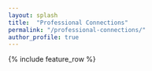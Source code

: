 ```yaml
---
layout: splash
title:  "Professional Connections"
permalink: "/professional-connections/"
author_profile: true
---
```


{% include feature_row %}

<!--

"/professional-connections","Professional Connections","Mon, 16 Sep 2013 06:06:34 +0000","<h1>Professional Connections</h1>
  
      <img src="https://static1.squarespace.com/static/51dcde94e4b09506a9c98fbc/t/52e0ca1ce4b072c194096bcc/1390463519159/header-image-professional-connections-coffee-ipad.jpg?format=original" alt=""/>
  

<h2><span>Engage</span></h2><p><span>I'm passionate about developing relationships and building community. &nbsp;I also tend to be a pretty open person. &nbsp;I tend to be all over the internet, and you can engage with me at many social media sites.</span></p><div class="sqs-svg-icon--outer social-icon-alignment-left social-icons-color-black social-icons-size-large social-icons-shape-rounded social-icons-style-knockout">
  <nav class="sqs-svg-icon--list">
    <a href="http://instagram.com/campjacob" target="_blank" class="sqs-svg-icon--wrapper instagram">
      <div>
        <svg class="sqs-svg-icon--social" viewBox="0 0 64 64">
          <use class="sqs-use--icon" xlink:href="#instagram-icon"></use>
          <use class="sqs-use--mask" xlink:href="#instagram-mask"></use>
        </svg>
      </div>
    </a><a href="http://www.youtube.com/channel/UCTfbGyzhlwGyf-XSMiDHpvA" target="_blank" class="sqs-svg-icon--wrapper youtube">
      <div>
        <svg class="sqs-svg-icon--social" viewBox="0 0 64 64">
          <use class="sqs-use--icon" xlink:href="#youtube-icon"></use>
          <use class="sqs-use--mask" xlink:href="#youtube-mask"></use>
        </svg>
      </div>
    </a><a href="http://www.linkedin.com/pub/jacob-campbell/22/6b1/79" target="_blank" class="sqs-svg-icon--wrapper linkedin">
      <div>
        <svg class="sqs-svg-icon--social" viewBox="0 0 64 64">
          <use class="sqs-use--icon" xlink:href="#linkedin-icon"></use>
          <use class="sqs-use--mask" xlink:href="#linkedin-mask"></use>
        </svg>
      </div>
    </a><a href="http://pinterest.com/campjacob" target="_blank" class="sqs-svg-icon--wrapper pinterest">
      <div>
        <svg class="sqs-svg-icon--social" viewBox="0 0 64 64">
          <use class="sqs-use--icon" xlink:href="#pinterest-icon"></use>
          <use class="sqs-use--mask" xlink:href="#pinterest-mask"></use>
        </svg>
      </div>
    </a>
  </nav>
</div><h2>Read</h2><p>Probably the most up to date information regarding employment history, professional skills and activities, and other such information on my <a target="_blank" href="http://www.linkedin.com/pub/jacob-campbell/22/6b1/79">LinkedIn profile</a>. &nbsp;You can also see the&nbsp;<a href="/resume">Résumé</a>&nbsp;I have posted.</p><h2>Follow</h2><p>I semi frequently post to <a style="line-height: 1.68em;" href="/blog">my blog</a><span style="line-height:1.68em"> looking into my personal, professional, and travel life. &nbsp; More over from working in mental health, I sometimes do design work. &nbsp;Feel free to </span><a style="line-height: 1.68em;" href="/contact">contact me</a><span style="line-height:1.68em">.</span></p>","professional-connections","page","515","publish"
"/testimony","Testimony","Thu, 17 Oct 2013 02:58:56 +0000","[caption id="" align="alignnone" width="646.0"]<img src="https://static1.squarespace.com/static/51dcde94e4b09506a9c98fbc/t/522d5fe7e4b0e1a3bc890809/1378705385258/waterpaint-portrate-jacob-campbell-testemony.png?format=original" alt=" A photo of Jacob Campbell (me) manipulated with Photoshop to make it look as if it was made with watercolor. &nbsp;The photo is from my trip to South America, and was taken on a hillside in Puno Peru "/>  A photo of Jacob Campbell (me) manipulated with Photoshop to make it look as if it was made with watercolor. &nbsp;The photo is from my trip to South America, and was taken on a hillside in Puno Peru [/caption] 
  

<p>I am nobody special and the things that I have gone through (in feeling) are not uncommon.  Most everybody has felt the pain of abandonment, the hurts that only somebody close can give, or the loss of somebody close.  This generation coming up, is a fatherless one.  This is partly the cause of so many angry kids and too many young people who live seemingly purposeless lives.  I will tell you the truth though God is big enough to fill the void for all those kids, and the voids in all of our lives.  My name is Jacob Campbell, and I was born October 18, 1982.  Some of my earliest years were spent in a courtroom with my father.  He was on trial for three accounts of murder.  This was going on in Snohomish County, and his name was like a household item, for those living in the area.  Charles Rodman Campbell was and sentenced to death row.  During the same era that &quot;Death Row Records&quot; with Tu Pac, Dr. Dre, and others was created, I was visiting my dad on Death Row at Walla Walla State Penn.  Even though he was in prison we had a good relationship, sometimes, because my mom and I would visit him weekly.  My dad would also write me letters all the time, I wouldn't write him back very often though (I was young).  In 1994, when I was in the 6th grade there was a decision that my fathers time was up.  I went and petitioned the Governor, I didn't want my dad to die.  He was executed, only the second man to be executed in the state of Washington recently.</p>
 
   <iframe width="854" height="480" src="http://www.youtube.com/embed/tc2IPWXy4Wk?feature=oembed&amp;wmode=opaque&amp;enablejsapi=1" frameborder="0" allowfullscreen=""></iframe>
 
<p>This caused a lot of hurt in my life, and I started wanting to run away from it all.  In middle school I did not really have any friends.  When I got into High School I got involved heavily in the party scene.  I look back now it seems like I was trying to dull my senses.  I abused almost any drug that you might name, and had my life completely caught up in the whole scene.  The really scary thing was my drinking, I would also go and nightly drink until I was stupid drunk past the point of control and feeling.  I should have died a number of times driving recklessly drunk.  I was in jail, when some people came and told me about this program called Jubilee.  I listened to them, but it didn't seem like the kind of thing that I wanted to do.  I was satisfied with the way my life was.  It wasn't until weeks after I was out of Benton County Corrections, and Jose Hernandez (then the Director at Jubilee) called my at my school, the local alternative high school, and told me about the scholarship that I would receive if I graduated from Jubilee.  I took a huge leap and put myself into the program.  I had decided to go for completely opposite reasons, then those that I would later leave the program with.  I was only going to receive the scholarship, not thinking about changing my life.  Luckily, God had a different plan.  Talking with some of the Residential Councilors and being surrounded by the Word started to tug on my heart.  One day I herd God speaking to me about being my comforter.  I asked Him to come into my heart, and my life, and I haven't been the same since.  The Tri-City Harold wrote an <a href= "http://www.tri-cityherald.com/tch/local/story/8701344p-8602437c.html">article</a> (it is no longer a valid link, I will post a graphic / text of it at a later time) about me, and somebody even wrote an <a href= "http://www.tri-cityherald.com/tch/opinions/letters/story/8733004p-8634702c.html">opinion</a> (it is no longer a valid link, I will post a graphic / text of it at a later time)peice about my life.</p>  <p>I've come a long way's in my life, and have overcome some obstacles, but I am still growing.  That is the desire of my heart that I can identify with Jesus in my life.  I'm learning more about who God has created me to be, and finding out how to follow him.  I went and lived in Spokane for two years, doing this discipleship program call the Master's Commission.  During this time I was able to deal with a lot of the issues in my life.  I have found God to be my forgiver, breaking off the shame that has tried to pull me down so many times.  I've also heard Him call me His son.  It's the greatest revelation that we are children of God.  That he calls us by His name, and we are created in His image.  I have so much further to go, but the foundation has been set, and I've tasted and know that God is Good.</p>","testimony","page","516","publish"

    -->